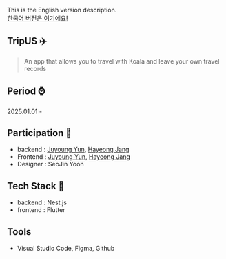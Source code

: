 This is the English version description. <br>
[한국어 버전은 여기예요!](./README-ko.md)

## TripUS ✈️  
> An app that allows you to travel with Koala and leave your own travel records

## Period ⌚ 
2025.01.01 - 

## Participation 🤭
- backend : [Juyoung Yun](https://github.com/juyoung07), [Hayeong Jang](https://github.com/hayeong120)
- Frontend : [Juyoung Yun](https://github.com/juyoung07), [Hayeong Jang](https://github.com/hayeong120)
- Designer : SeoJin Yoon

## Tech Stack 🔨
- backend : Nest.js
- frontend : Flutter

## Tools 
- Visual Studio Code, Figma, Github

<!--
**Here are some ideas to get you started:**

🙋‍♀️ A short introduction - what is your organization all about?
🌈 Contribution guidelines - how can the community get involved?
👩‍💻 Useful resources - where can the community find your docs? Is there anything else the community should know?
🍿 Fun facts - what does your team eat for breakfast?
🧙 Remember, you can do mighty things with the power of [Markdown](https://docs.github.com/github/writing-on-github/getting-started-with-writing-and-formatting-on-github/basic-writing-and-formatting-syntax)
-->
